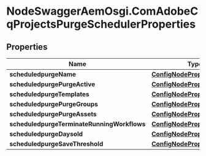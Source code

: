 # NodeSwaggerAemOsgi.ComAdobeCqProjectsPurgeSchedulerProperties

## Properties

Name | Type | Description | Notes
------------ | ------------- | ------------- | -------------
**scheduledpurgeName** | [**ConfigNodePropertyString**](ConfigNodePropertyString.md) |  | [optional] 
**scheduledpurgePurgeActive** | [**ConfigNodePropertyBoolean**](ConfigNodePropertyBoolean.md) |  | [optional] 
**scheduledpurgeTemplates** | [**ConfigNodePropertyArray**](ConfigNodePropertyArray.md) |  | [optional] 
**scheduledpurgePurgeGroups** | [**ConfigNodePropertyBoolean**](ConfigNodePropertyBoolean.md) |  | [optional] 
**scheduledpurgePurgeAssets** | [**ConfigNodePropertyBoolean**](ConfigNodePropertyBoolean.md) |  | [optional] 
**scheduledpurgeTerminateRunningWorkflows** | [**ConfigNodePropertyBoolean**](ConfigNodePropertyBoolean.md) |  | [optional] 
**scheduledpurgeDaysold** | [**ConfigNodePropertyInteger**](ConfigNodePropertyInteger.md) |  | [optional] 
**scheduledpurgeSaveThreshold** | [**ConfigNodePropertyInteger**](ConfigNodePropertyInteger.md) |  | [optional] 


